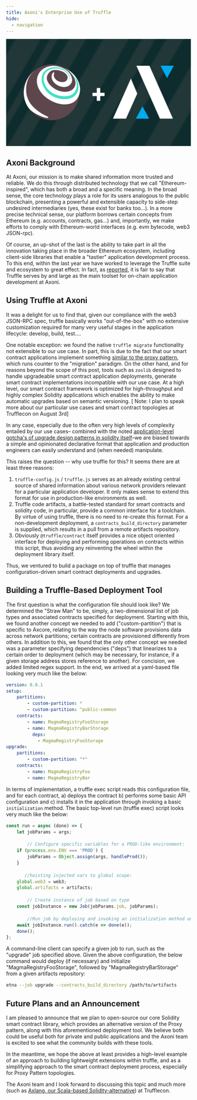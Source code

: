 ```yaml
---
title: Axoni's Enterprise Use of Truffle
hide:
  - navigation
---
```


![Truffle + Axoni](/img/blog/axonis-enterprise-use-of-truffle/truffle-axoni.png)

## Axoni Background

At Axoni, our mission is to make shared information more trusted and reliable. We do this through distributed technology that we call "Ethereum-inspired", which has both a broad and a specific meaning. In the broad sense, the core technology plays a role for its users analogous to the public blockchain, presenting a powerful and extensible capacity to side-step undesired intermediaries (yes, these exist for banks too...). In a more precise technical sense, our platform borrows certain concepts from Ethereum (e.g. accounts, contracts, gas...) and, importantly, we make efforts to comply with Ethereum-world interfaces (e.g. evm bytecode, web3 JSON-rpc).

Of course, an up-shot of the last is the ability to take part in all the innovation taking place in the broader Ethereum ecosystem, including client-side libraries that enable a "tastier" application development process. To this end, within the last year we have worked to leverage the Truffle suite and ecosystem to great effect. In fact, as [reported](https://www.forbes.com/sites/michaeldelcastillo/2019/04/29/consensys-spins-off-ethereum-startup-truffle-to-take-blockchain-to-big-business/#1e84a5622e21), it is fair to say that Truffle serves by and large as the main toolset for on-chain application development at Axoni.

## Using Truffle at Axoni

It was a delight for us to find that, given our compliance with the web3 JSON-RPC spec, truffle basically works "out-of-the-box" with no extensive customization required for many very useful stages in the application lifecycle: develop, build, test....

One notable exception: we found the native `truffle migrate` functionality not extensible to our use case. In part, this is due to the fact that our smart contract applications implement something [similar to the proxy pattern](https://blog.zeppelinos.org/the-transparent-proxy-pattern/), which runs counter to the "migration" paradigm. On the other hand, and for reasons beyond the scope of this post, tools such as `zoslib` designed to handle upgradeable smart contract application deployments, generate smart contract implementations incompatible with our use case. At a high level, our smart contract framework is optimized for high-throughput and highly complex Solidity applications which enables the ability to make automatic upgrades based on semantic versioning. [ Note: I plan to speak more about our particular use cases and smart contract topologies at Trufflecon on August 3rd]

In any case, especially due to the often very high levels of complexity entailed by our use cases– combined with the noted [application-level gotcha's of upgrade design patterns in solidity itself](https://blog.trailofbits.com/2018/09/05/contract-upgrade-anti-patterns/)–we are biased towards a simple and opinionated declarative format that application and production engineers can easily understand and (when needed) manipulate.

This raises the question -- why use truffle for this? It seems there are at least three reasons:

1. `truffle-config.js` / `truffle.js` serves as an already existing central source of shared information about various network providers relevant for a particular application developer. It only makes sense to extend this format for use in production-like environments as well.
1. Truffle code artifacts, a battle-tested standard for smart contracts and solidity code, in particular, provide a common interface for a toolchain. By virtue of using truffle, there is no need to re-create this format. For a non-development deployment, a `contracts_build_directory` parameter is supplied, which results in a pull from a remote artifacts repository.
1. Obviously `@truffle/contract` itself provides a nice object oriented interface for deploying and performing operations on contracts within this script, thus avoiding any reinventing the wheel within the deployment library itself.

Thus, we ventured to build a package on top of truffle that manages configuration-driven smart contract deployments and upgrades.

## Building a Truffle-Based Deployment Tool

The first question is what the configuration file should look like? We determined the "Straw Man" to be, simply, a two-dimensional list of job types and associated contracts specified for deployment. Starting with this, we found another concept we needed to add ("custom-partition") that is specific to Axcore, relating to the way the node software provisions data across network partitions; certain contracts are provisioned differently from others. In addition to this, we found that the only other concept we needed was a parameter specifying dependencies ("deps") that linearizes to a certain order to deployment (which may be necessary, for instance, if a given storage address stores reference to another). For concision, we added limited regex support. In the end, we arrived at a yaml-based file looking very much like the below:

``` yaml
version: 0.0.1
setup:
    partitions:
        - custom-partition: *
        - custom-partition: ^public-common
    contracts:
        - name: MagmaRegistryFooStorage
        - name: MagmaRegistryBarStorage
          deps:
            - MagmaRegistryFooStorage
upgrade:
    partitions:
        - custom-partition: "*"
    contracts:
        - name: MagmaRegistryFoo
        - name: MagmaRegistryBar
```

In terms of implementation, a truffle exec script reads this configuration file, and for each contract, a) deploys the contract b) performs some basic API configuration and c) installs it in the application through invoking a basic `initialization` method. The basic top-level run (truffle exec) script looks very much like the below:

``` javascript
const run = async (done) => {
    let jobParams = args;

        // Configure specific variables for a PROD-like environment:
    if (process.env.ENV === 'PROD') {
        jobParams = Object.assign(args, handleProd());
    }

       //hoisting injected vars to global scope:
    global.web3 = web3;
    global.artifacts = artifacts;

        // Create instance of job based on type
    const jobInstance = new Job(jobParams.job, jobParams);

        //Run job by deploying and invoking an initialization method on each contract
    await jobInstance.run().catch(e => done(e));
    done();
};
```

A command-line client can specify a given job to run, such as the "upgrade" job specified above. Given the above configuration, the below command would deploy (if necessary) and initialize "MagmaRegistryFooStorage", followed by "MagmaRegistryBarStorage" from a given artifacts repository:

``` bash
etna --job upgrade --contracts_build_directory /path/to/artifacts
```

## Future Plans and an Announcement

I am pleased to announce that we plan to open-source our core Solidity smart contract library, which provides an alternative version of the Proxy pattern, along with this aforementioned deployment tool. We believe both could be useful both for private and public applications and the Axoni team is excited to see what the community builds with these tools.


In the meantime, we hope the above at least provides a high-level example of an approach to building lightweight extensions within truffle, and as a simplifying approach to the smart contract deployment process, especially for Proxy Pattern topologies.

The Axoni team and I look forward to discussing this topic and much more (such as [Axlang, our Scala-based Solidity-alternative](https://axoni.com/axlang/)) at Trufflecon.
